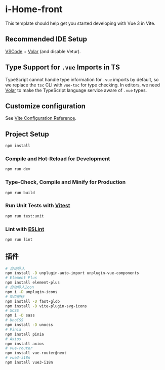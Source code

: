 # i-Home-front

This template should help get you started developing with Vue 3 in Vite.

## Recommended IDE Setup

[VSCode](https://code.visualstudio.com/) + [Volar](https://marketplace.visualstudio.com/items?itemName=Vue.volar) (and disable Vetur).

## Type Support for `.vue` Imports in TS

TypeScript cannot handle type information for `.vue` imports by default, so we replace the `tsc` CLI with `vue-tsc` for type checking. In editors, we need [Volar](https://marketplace.visualstudio.com/items?itemName=Vue.volar) to make the TypeScript language service aware of `.vue` types.

## Customize configuration

See [Vite Configuration Reference](https://vitejs.dev/config/).

## Project Setup

```sh
npm install
```

### Compile and Hot-Reload for Development

```sh
npm run dev
```

### Type-Check, Compile and Minify for Production

```sh
npm run build
```

### Run Unit Tests with [Vitest](https://vitest.dev/)

```sh
npm run test:unit
```

### Lint with [ESLint](https://eslint.org/)

```sh
npm run lint
```
## 插件
```sh
# 自动导入 
npm install -D unplugin-auto-import unplugin-vue-components
# Element Plus
npm install element-plus
# 自动导入Icon
npm i -D unplugin-icons
# SVG图标
npm install -D fast-glob
npm install -D vite-plugin-svg-icons
# SCSS
npm i -D sass 
# UnoCSS
npm install -D unocss
# Pinia
npm install pinia
# Axios
npm install axios
# vue-router
npm install vue-router@next
# vue3-i18n
npm install vue3-i18n
```
